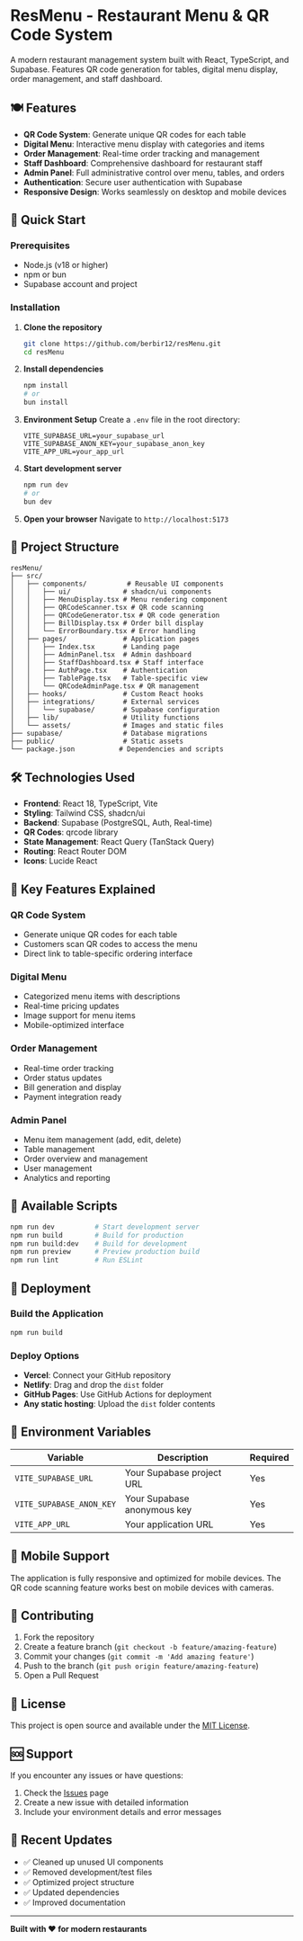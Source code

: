 # ResMenu - Restaurant Menu & QR Code System

A modern restaurant management system built with React, TypeScript, and Supabase. Features QR code generation for tables, digital menu display, order management, and staff dashboard.

## 🍽️ Features

- **QR Code System**: Generate unique QR codes for each table
- **Digital Menu**: Interactive menu display with categories and items
- **Order Management**: Real-time order tracking and management
- **Staff Dashboard**: Comprehensive dashboard for restaurant staff
- **Admin Panel**: Full administrative control over menu, tables, and orders
- **Authentication**: Secure user authentication with Supabase
- **Responsive Design**: Works seamlessly on desktop and mobile devices

## 🚀 Quick Start

### Prerequisites

- Node.js (v18 or higher)
- npm or bun
- Supabase account and project

### Installation

1. **Clone the repository**
   ```bash
   git clone https://github.com/berbir12/resMenu.git
   cd resMenu
   ```

2. **Install dependencies**
   ```bash
   npm install
   # or
   bun install
   ```

3. **Environment Setup**
   Create a `.env` file in the root directory:
   ```env
   VITE_SUPABASE_URL=your_supabase_url
   VITE_SUPABASE_ANON_KEY=your_supabase_anon_key
   VITE_APP_URL=your_app_url
   ```

4. **Start development server**
   ```bash
   npm run dev
   # or
   bun dev
   ```

5. **Open your browser**
   Navigate to `http://localhost:5173`

## 📁 Project Structure

```
resMenu/
├── src/
│   ├── components/          # Reusable UI components
│   │   ├── ui/             # shadcn/ui components
│   │   ├── MenuDisplay.tsx # Menu rendering component
│   │   ├── QRCodeScanner.tsx # QR code scanning
│   │   ├── QRCodeGenerator.tsx # QR code generation
│   │   ├── BillDisplay.tsx # Order bill display
│   │   └── ErrorBoundary.tsx # Error handling
│   ├── pages/              # Application pages
│   │   ├── Index.tsx       # Landing page
│   │   ├── AdminPanel.tsx  # Admin dashboard
│   │   ├── StaffDashboard.tsx # Staff interface
│   │   ├── AuthPage.tsx    # Authentication
│   │   ├── TablePage.tsx   # Table-specific view
│   │   └── QRCodeAdminPage.tsx # QR management
│   ├── hooks/              # Custom React hooks
│   ├── integrations/       # External services
│   │   └── supabase/       # Supabase configuration
│   ├── lib/                # Utility functions
│   └── assets/             # Images and static files
├── supabase/               # Database migrations
├── public/                 # Static assets
└── package.json           # Dependencies and scripts
```

## 🛠️ Technologies Used

- **Frontend**: React 18, TypeScript, Vite
- **Styling**: Tailwind CSS, shadcn/ui
- **Backend**: Supabase (PostgreSQL, Auth, Real-time)
- **QR Codes**: qrcode library
- **State Management**: React Query (TanStack Query)
- **Routing**: React Router DOM
- **Icons**: Lucide React

## 🎯 Key Features Explained

### QR Code System
- Generate unique QR codes for each table
- Customers scan QR codes to access the menu
- Direct link to table-specific ordering interface

### Digital Menu
- Categorized menu items with descriptions
- Real-time pricing updates
- Image support for menu items
- Mobile-optimized interface

### Order Management
- Real-time order tracking
- Order status updates
- Bill generation and display
- Payment integration ready

### Admin Panel
- Menu item management (add, edit, delete)
- Table management
- Order overview and management
- User management
- Analytics and reporting

## 🔧 Available Scripts

```bash
npm run dev          # Start development server
npm run build        # Build for production
npm run build:dev    # Build for development
npm run preview      # Preview production build
npm run lint         # Run ESLint
```

## 🚀 Deployment

### Build the Application
```bash
npm run build
```

### Deploy Options
- **Vercel**: Connect your GitHub repository
- **Netlify**: Drag and drop the `dist` folder
- **GitHub Pages**: Use GitHub Actions for deployment
- **Any static hosting**: Upload the `dist` folder contents

## 🔐 Environment Variables

| Variable | Description | Required |
|----------|-------------|----------|
| `VITE_SUPABASE_URL` | Your Supabase project URL | Yes |
| `VITE_SUPABASE_ANON_KEY` | Your Supabase anonymous key | Yes |
| `VITE_APP_URL` | Your application URL | Yes |

## 📱 Mobile Support

The application is fully responsive and optimized for mobile devices. The QR code scanning feature works best on mobile devices with cameras.

## 🤝 Contributing

1. Fork the repository
2. Create a feature branch (`git checkout -b feature/amazing-feature`)
3. Commit your changes (`git commit -m 'Add amazing feature'`)
4. Push to the branch (`git push origin feature/amazing-feature`)
5. Open a Pull Request

## 📄 License

This project is open source and available under the [MIT License](LICENSE).

## 🆘 Support

If you encounter any issues or have questions:

1. Check the [Issues](https://github.com/berbir12/resMenu/issues) page
2. Create a new issue with detailed information
3. Include your environment details and error messages

## 🔄 Recent Updates

- ✅ Cleaned up unused UI components
- ✅ Removed development/test files
- ✅ Optimized project structure
- ✅ Updated dependencies
- ✅ Improved documentation

---

**Built with ❤️ for modern restaurants**